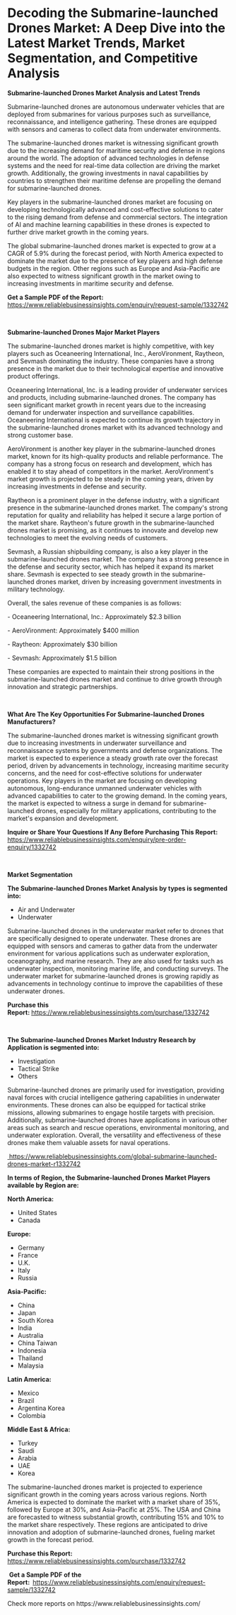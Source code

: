 <p><h1>Decoding the Submarine-launched Drones Market: A Deep Dive into the Latest Market Trends, Market Segmentation, and Competitive Analysis</h1></p><p><strong>Submarine-launched Drones Market Analysis and Latest Trends</strong></p>
<p><p>Submarine-launched drones are autonomous underwater vehicles that are deployed from submarines for various purposes such as surveillance, reconnaissance, and intelligence gathering. These drones are equipped with sensors and cameras to collect data from underwater environments.</p><p>The submarine-launched drones market is witnessing significant growth due to the increasing demand for maritime security and defense in regions around the world. The adoption of advanced technologies in defense systems and the need for real-time data collection are driving the market growth. Additionally, the growing investments in naval capabilities by countries to strengthen their maritime defense are propelling the demand for submarine-launched drones.</p><p>Key players in the submarine-launched drones market are focusing on developing technologically advanced and cost-effective solutions to cater to the rising demand from defense and commercial sectors. The integration of AI and machine learning capabilities in these drones is expected to further drive market growth in the coming years.</p><p>The global submarine-launched drones market is expected to grow at a CAGR of 5.9% during the forecast period, with North America expected to dominate the market due to the presence of key players and high defense budgets in the region. Other regions such as Europe and Asia-Pacific are also expected to witness significant growth in the market owing to increasing investments in maritime security and defense.</p></p>
<p><strong>Get a Sample PDF of the Report:&nbsp;</strong> <a href="https://www.reliablebusinessinsights.com/enquiry/request-sample/1332742">https://www.reliablebusinessinsights.com/enquiry/request-sample/1332742</a></p>
<p>&nbsp;</p>
<p><strong>Submarine-launched Drones Major Market Players</strong></p>
<p><p>The submarine-launched drones market is highly competitive, with key players such as Oceaneering International, Inc., AeroVironment, Raytheon, and Sevmash dominating the industry. These companies have a strong presence in the market due to their technological expertise and innovative product offerings.</p><p>Oceaneering International, Inc. is a leading provider of underwater services and products, including submarine-launched drones. The company has seen significant market growth in recent years due to the increasing demand for underwater inspection and surveillance capabilities. Oceaneering International is expected to continue its growth trajectory in the submarine-launched drones market with its advanced technology and strong customer base.</p><p>AeroVironment is another key player in the submarine-launched drones market, known for its high-quality products and reliable performance. The company has a strong focus on research and development, which has enabled it to stay ahead of competitors in the market. AeroVironment's market growth is projected to be steady in the coming years, driven by increasing investments in defense and security.</p><p>Raytheon is a prominent player in the defense industry, with a significant presence in the submarine-launched drones market. The company's strong reputation for quality and reliability has helped it secure a large portion of the market share. Raytheon's future growth in the submarine-launched drones market is promising, as it continues to innovate and develop new technologies to meet the evolving needs of customers.</p><p>Sevmash, a Russian shipbuilding company, is also a key player in the submarine-launched drones market. The company has a strong presence in the defense and security sector, which has helped it expand its market share. Sevmash is expected to see steady growth in the submarine-launched drones market, driven by increasing government investments in military technology.</p><p>Overall, the sales revenue of these companies is as follows:</p><p>- Oceaneering International, Inc.: Approximately $2.3 billion</p><p>- AeroVironment: Approximately $400 million</p><p>- Raytheon: Approximately $30 billion</p><p>- Sevmash: Approximately $1.5 billion</p><p>These companies are expected to maintain their strong positions in the submarine-launched drones market and continue to drive growth through innovation and strategic partnerships.</p></p>
<p>&nbsp;</p>
<p><strong>What Are The Key Opportunities For Submarine-launched Drones Manufacturers?</strong></p>
<p><p>The submarine-launched drones market is witnessing significant growth due to increasing investments in underwater surveillance and reconnaissance systems by governments and defense organizations. The market is expected to experience a steady growth rate over the forecast period, driven by advancements in technology, increasing maritime security concerns, and the need for cost-effective solutions for underwater operations. Key players in the market are focusing on developing autonomous, long-endurance unmanned underwater vehicles with advanced capabilities to cater to the growing demand. In the coming years, the market is expected to witness a surge in demand for submarine-launched drones, especially for military applications, contributing to the market's expansion and development.</p></p>
<p><strong>Inquire or Share Your Questions If Any Before Purchasing This Report:</strong> <a href="https://www.reliablebusinessinsights.com/enquiry/pre-order-enquiry/1332742">https://www.reliablebusinessinsights.com/enquiry/pre-order-enquiry/1332742</a></p>
<p>&nbsp;</p>
<p><strong>Market Segmentation</strong></p>
<p><strong>The Submarine-launched Drones Market Analysis by types is segmented into:</strong></p>
<p><ul><li>Air and Underwater</li><li>Underwater</li></ul></p>
<p><p>Submarine-launched drones in the underwater market refer to drones that are specifically designed to operate underwater. These drones are equipped with sensors and cameras to gather data from the underwater environment for various applications such as underwater exploration, oceanography, and marine research. They are also used for tasks such as underwater inspection, monitoring marine life, and conducting surveys. The underwater market for submarine-launched drones is growing rapidly as advancements in technology continue to improve the capabilities of these underwater drones.</p></p>
<p><strong>Purchase this Report:&nbsp;</strong><a href="https://www.reliablebusinessinsights.com/purchase/1332742">https://www.reliablebusinessinsights.com/purchase/1332742</a></p>
<p>&nbsp;</p>
<p><strong>The Submarine-launched Drones Market Industry Research by Application is segmented into:</strong></p>
<p><ul><li>Investigation</li><li>Tactical Strike</li><li>Others</li></ul></p>
<p><p>Submarine-launched drones are primarily used for investigation, providing naval forces with crucial intelligence gathering capabilities in underwater environments. These drones can also be equipped for tactical strike missions, allowing submarines to engage hostile targets with precision. Additionally, submarine-launched drones have applications in various other areas such as search and rescue operations, environmental monitoring, and underwater exploration. Overall, the versatility and effectiveness of these drones make them valuable assets for naval operations.</p></p>
<p><a href="https://www.reliablebusinessinsights.com/global-submarine-launched-drones-market-r1332742">&nbsp;https://www.reliablebusinessinsights.com/global-submarine-launched-drones-market-r1332742</a></p>
<p><strong>In terms of Region, the Submarine-launched Drones Market Players available by Region are:</strong></p>
<p>
    <p> <strong> North America: </strong>
        <ul>
            <li>United States</li>
            <li>Canada</li>
        </ul>
        </p> 
    <p> <strong> Europe: </strong>
        <ul>
            <li>Germany</li>
            <li>France</li>
            <li>U.K.</li>
            <li>Italy</li>
            <li>Russia</li>
        </ul>
        </p> 
    <p> <strong> Asia-Pacific: </strong>
        <ul>
            <li>China</li>
            <li>Japan</li>
            <li>South Korea</li>
            <li>India</li>
            <li>Australia</li>
            <li>China Taiwan</li>
            <li>Indonesia</li>
            <li>Thailand</li>
            <li>Malaysia</li>
        </ul>
        </p> 
    <p> <strong> Latin America: </strong>
        <ul>
            <li>Mexico</li>
            <li>Brazil</li>
            <li>Argentina Korea</li>
            <li>Colombia</li>
        </ul>
        </p> 
    <p> <strong> Middle East & Africa: </strong>
        <ul>
            <li>Turkey</li>
            <li>Saudi</li>
            <li>Arabia</li>
            <li>UAE</li>
            <li>Korea</li>
        </ul>
    </p>
    </p>
<p><p>The submarine-launched drones market is projected to experience significant growth in the coming years across various regions. North America is expected to dominate the market with a market share of 35%, followed by Europe at 30%, and Asia-Pacific at 25%. The USA and China are forecasted to witness substantial growth, contributing 15% and 10% to the market share respectively. These regions are anticipated to drive innovation and adoption of submarine-launched drones, fueling market growth in the forecast period.</p></p>
<p><strong>Purchase this Report: </strong><a href="https://www.reliablebusinessinsights.com/purchase/1332742">https://www.reliablebusinessinsights.com/purchase/1332742</a></p>
<p>&nbsp;<strong>Get a Sample PDF of the Report:&nbsp;&nbsp;</strong><a href="https://www.reliablebusinessinsights.com/enquiry/request-sample/1332742">https://www.reliablebusinessinsights.com/enquiry/request-sample/1332742</a></p>
<p><strong></strong></p>
<p>Check more reports on https://www.reliablebusinessinsights.com/</p>